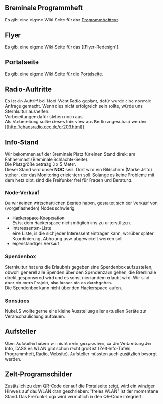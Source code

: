 ## Breminale Programmheft
Es gibt eine eigene Wiki-Seite für das [Programmhefttext](http://wiki.bremen.freifunk.net/Events/Breminale/Programmhefttext).

## Flyer
Es gibt eine eigene Wiki-Seite für das [[Flyer-Redesign]].

## Portalseite
Es gibt eine eigene Wiki-Seite für die [Portalseite](http://wiki.bremen.freifunk.net/Events/Breminale/Portalseite-und-Services).

## Radio-Auftritte
Es ist ein Auftriff bei Nord-West Radio geplant, dafür wurde eine normale Anfrage gemacht. Wenn dies nicht erfolgreich sein sollte, würde uns Sternkultur aushelfen.  
Vorbereitungen dafür stehen noch aus.  
Als Vorbereitung sollte dieses Interview aus Berlin angeschaut werden: [[http://chaosradio.ccc.de/cr203.html]]

## Info-Stand
Wir bekommen auf der Breminale Platz für einen Stand direkt am Fahnenmast (Breminale Schlachte-Seite).  
Die Platzgröße betraäg 3 x 5 Meter.  
Dieser Stand wird unser **NOC** sein. Dort wird ein Bildschirm (Marke Jelto) stehen, der das Monitoring erleichtern soll. Solange es keine Probleme mit dem Netz gibt, sind die Freifunker frei für Fragen und Beratung.

### Node-Verkauf
Da wir keinen wirtschaftlichen Betrieb haben, gestaltet sich der Verkauf von (vorgeflasheden) Nodes schwierig.  
* ~~Hackerspace Kooperation~~  
  Es ist dem Hackerspace nicht möglich uns zu unterstützen.  
* Interessenten-Liste  
  eine Liste, in die sich jeder Interessent eintragen kann, worüber später Koordinierung, Abholung usw. abgewickelt werden soll
* eigenständiger Verkauf

### Spendenbox
Sternkultur hat uns die Erlaubnis gegeben eine Spendenbox aufzustellen, obwohl generell alle Spenden über den Spendenzaun gehen, die Breminale direkt gesponsered wird und es sonst niemandem erlaubt wird. Wir sind aber ein extra Projekt, also lassen sie es durchgehen.  
Die Spendenbox kann nicht über den Hackerspace laufen.

### Sonstiges
NukeUS wollte gerne eine kleine Ausstellung aller aktuellen Geräte zur Veranschaulichung aufbauen.


## Aufsteller
Über Aufsteller haben wir nicht mehr gesprochen, da die Verbreitung der Info, DASS es WLAN gibt schon recht groß ist (Zelt-Info-Tafeln, Programmheft, Radio, Website).
Aufsteller müssten auch zusätzlich besorgt werden.

## Zelt-Programschilder
Zusätzlich zu dem QR-Code der auf die Portalseite zeigt, wird ein winziger Hinweis auf das WLAN dran geschrieben: "freies WLAN" ist der momentane Stand.
Das Freifunk-Logo wird vermutlich in den QR-Code integriert.
